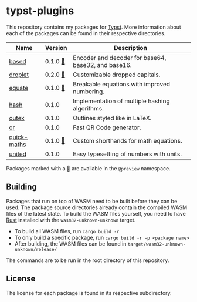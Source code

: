 # typst-plugins

This repository contains my packages for [Typst](https://github.com/typst/typst). More information about each of the packages can be found in their respective directories.

| Name                        | Version        | Description                                         |
|-----------------------------|----------------|-----------------------------------------------------|
| [based](based/)             | 0.1.0 [:link:] | Encoder and decoder for base64, base32, and base16. |
| [droplet](droplet/)         | 0.2.0 [:link:] | Customizable dropped capitals.                      |
| [equate](equate/)           | 0.1.0 [:link:] | Breakable equations with improved numbering.        |
| [hash](hash/)               | 0.1.0          | Implementation of multiple hashing algorithms.      |
| [outex](outex/)             | 0.1.0          | Outlines styled like in LaTeX.                      |
| [qr](qr/)                   | 0.1.0          | Fast QR Code generator.                             |
| [quick-maths](quick-maths/) | 0.1.0 [:link:] | Custom shorthands for math equations.               |
| [united](united/)           | 0.1.0          | Easy typesetting of numbers with units.             |

Packages marked with a :link:  are available in the `@preview` namespace.

## Building
Packages that run on top of WASM need to be built before they can be used. The package source directories already contain the compiled WASM files of the latest state. To build the WASM files yourself, you need to have [Rust](https://www.rust-lang.org/) installed with the `wasm32-unknown-unknown` target.

- To build all WASM files, run `cargo build -r`
- To only build a specific package, run `cargo build -r -p <package name>`
- After building, the WASM files can be found in `target/wasm32-unknown-unknown/release/`

The commands are to be run in the root directory of this repository.

## License
The license for each package is found in its respective subdirectory.

[:link:]: https://typst.app/docs/packages
